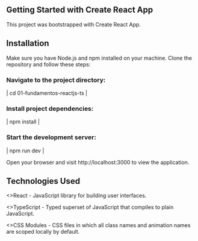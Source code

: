 ## Getting Started with Create React App
This project was bootstrapped with Create React App.
## Installation
Make sure you have Node.js and npm installed on your machine. Clone the repository and follow these steps:

### Navigate to the project directory:

| cd 01-fundamentos-reactjs-ts |

### Install project dependencies:

| npm install |

### Start the development server:

| npm run dev |

Open your browser and visit http://localhost:3000 to view the application.

## Technologies Used

<>React - JavaScript library for building user interfaces.

<>TypeScript - Typed superset of JavaScript that compiles to plain JavaScript.

<>CSS Modules - CSS files in which all class names and animation names are scoped locally by default.
